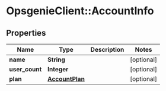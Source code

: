 # OpsgenieClient::AccountInfo

## Properties
Name | Type | Description | Notes
------------ | ------------- | ------------- | -------------
**name** | **String** |  | [optional] 
**user_count** | **Integer** |  | [optional] 
**plan** | [**AccountPlan**](AccountPlan.md) |  | [optional] 


